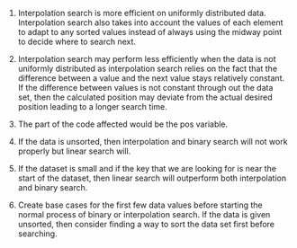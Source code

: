 1. Interpolation search is more efficient on uniformly distributed data. Interpolation search
    also takes into account the values of each element to adapt to any sorted values instead of always
    using the midway point to decide where to search next.

2. Interpolation search may perform less efficiently when the data is not uniformly distributed
    as interpolation search relies on the fact that the difference between a value and the next value
    stays relatively constant. If the difference between values is not constant through out the data set,
    then the calculated position may deviate from the actual desired position leading to a longer search time.

3. The part of the code affected would be the pos variable. 

4. If the data is unsorted, then interpolation and binary search will not work properly
    but linear search will.

5. If the dataset is small and if the key that we are looking for is near the start of the dataset, then
    linear search will outperform both interpolation and binary search. 

6. Create base cases for the first few data values before starting the normal process of binary or interpolation
   search. If the data is given unsorted, then consider finding a way to sort the data set first before searching.



